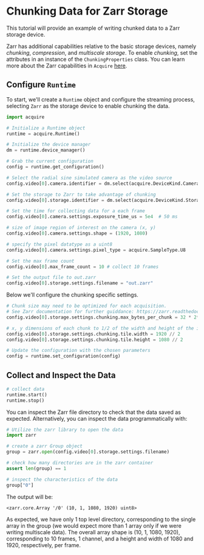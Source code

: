 # Chunking Data for Zarr Storage

This tutorial will provide an example of writing chunked data to a Zarr storage device.

Zarr has additional capabilities relative to the basic storage devices, namely _chunking_, _compression_, and _multiscale storage_. To enable _chunking_, set the attributes in an instance of the `ChunkingProperties` class. You can learn more about the Zarr capabilities in `Acquire` [here](https://github.com/acquire-project/acquire-driver-zarr).

## Configure `Runtime`
To start, we'll create a `Runtime` object and configure the streaming process, selecting `Zarr` as the storage device to enable chunking the data.

```python
import acquire

# Initialize a Runtime object
runtime = acquire.Runtime()

# Initialize the device manager
dm = runtime.device_manager()

# Grab the current configuration
config = runtime.get_configuration() 

# Select the radial sine simulated camera as the video source
config.video[0].camera.identifier = dm.select(acquire.DeviceKind.Camera, "simulated: radial sin") 

# Set the storage to Zarr to take advantage of chunking
config.video[0].storage.identifier = dm.select(acquire.DeviceKind.Storage, "Zarr")

# Set the time for collecting data for a each frame
config.video[0].camera.settings.exposure_time_us = 5e4  # 50 ms

# size of image region of interest on the camera (x, y)
config.video[0].camera.settings.shape = (1920, 1080)

# specify the pixel datatype as a uint8
config.video[0].camera.settings.pixel_type = acquire.SampleType.U8

# Set the max frame count
config.video[0].max_frame_count = 10 # collect 10 frames

# Set the output file to out.zarr
config.video[0].storage.settings.filename = "out.zarr"
```
Below we'll configure the chunking specific settings.

```python
# Chunk size may need to be optimized for each acquisition. 
# See Zarr documentation for further guiddance: https://zarr.readthedocs.io/en/stable/tutorial.html#chunk-optimizations
config.video[0].storage.settings.chunking.max_bytes_per_chunk = 32 * 2**20 # 32 MB

# x, y dimensions of each chunk to 1/2 of the width and height of the image, generating 4 chunks
config.video[0].storage.settings.chunking.tile.width = 1920 // 2
config.video[0].storage.settings.chunking.tile.height = 1080 // 2

# Update the configuration with the chosen parameters
config = runtime.set_configuration(config)
```

## Collect and Inspect the Data

```python
# collect data
runtime.start()
runtime.stop()
```

You can inspect the Zarr file directory to check that the data saved as expected. Alternatively, you can inspect the data programmatically with:

```python
# Utilize the zarr library to open the data
import zarr

# create a zarr Group object
group = zarr.open(config.video[0].storage.settings.filename)

# check how many directories are in the zarr container
assert len(group) == 1

# inspect the characteristics of the data
group["0"]
```

The output will be:
```
<zarr.core.Array '/0' (10, 1, 1080, 1920) uint8>
```
As expected, we have only 1 top level directory, corresponding to the single array in the group (we would expect more than 1 array only if we were writing multiscale data). The overall array shape is (10, 1, 1080, 1920), corresponding to 10 frames, 1 channel, and a height and width of 1080 and 1920, respectively, per frame.
